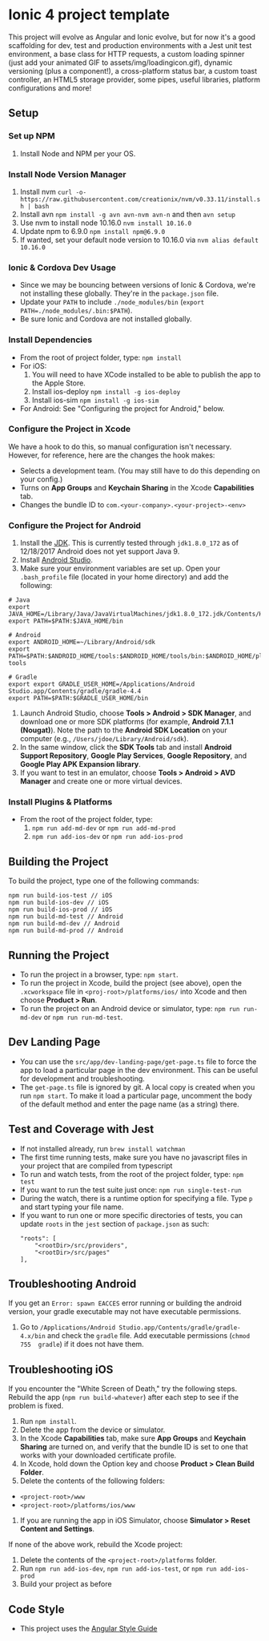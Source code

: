 # Ionic 4 project template
This project will evolve as Angular and Ionic evolve, but for now it's a good scaffolding for dev, test and production environments with a Jest 
unit test environment, a base class for HTTP requests, a custom loading spinner (just add your animated GIF to assets/img/loadingicon.gif), dynamic
 versioning (plus a component!), a cross-platform status bar, a custom toast controller, an HTML5 storage provider, some pipes, useful libraries, 
 platform configurations and more!
 
## Setup

### Set up NPM
  1. Install Node and NPM per your OS.

### Install Node Version Manager
  1. Install nvm `curl -o- https://raw.githubusercontent.com/creationix/nvm/v0.33.11/install.sh | bash`
  1. Install avn `npm install -g avn avn-nvm avn-n` and then `avn setup`
  1. Use nvm to install node 10.16.0 `nvm install 10.16.0`
  1. Update npm to 6.9.0 `npm install npm@6.9.0`
  1. If wanted, set your default node version to 10.16.0 via `nvm alias default 10.16.0`

### Ionic & Cordova Dev Usage
 - Since we may be bouncing between versions of Ionic & Cordova, we're not installing these globally. They're in the `package.json` file.
 - Update your `PATH` to include `./node_modules/bin` (`export PATH=./node_modules/.bin:$PATH`).
 - Be sure Ionic and Cordova are not installed globally.

### Install Dependencies
 - From the root of project folder, type: `npm install`
 - For iOS:
   1. You will need to have XCode installed to be able to publish the app to the Apple Store.
   1. Install ios-deploy `npm install -g ios-deploy`
   1. Install ios-sim `npm install -g ios-sim`
 - For Android: See "Configuring the project for Android," below.

### Configure the Project in Xcode

We have a hook to do this, so manual configuration isn't necessary. However, for reference, here are the changes the hook makes:

 - Selects a development team. (You may still have to do this depending on your config.)
 - Turns on **App Groups** and **Keychain Sharing** in the Xcode **Capabilities** tab.
 - Changes the bundle ID to `com.<your-company>.<your-project>-<env>`

### Configure the Project for Android

   1. Install the [JDK](http://www.oracle.com/technetwork/java/javase/downloads/jdk8-downloads-2133151.html). This is currently tested through `jdk1.8.0_172` as of 12/18/2017 Android does not yet support Java 9.
   1. Install [Android Studio](https://developer.android.com/studio/index.html).
   1. Make sure your environment variables are set up. Open your `.bash_profile` file (located in your home directory) and add the following:

    # Java
    export JAVA_HOME=/Library/Java/JavaVirtualMachines/jdk1.8.0_172.jdk/Contents/Home
    export PATH=$PATH:$JAVA_HOME/bin

    # Android
    export ANDROID_HOME=~/Library/Android/sdk
    export PATH=$PATH:$ANDROID_HOME/tools:$ANDROID_HOME/tools/bin:$ANDROID_HOME/platform-tools
    
    # Gradle
    export export GRADLE_USER_HOME=/Applications/Android Studio.app/Contents/gradle/gradle-4.4
    export PATH=$PATH:$GRADLE_USER_HOME/bin

   1. Launch Android Studio, choose **Tools > Android > SDK Manager**, and download one or more SDK platforms (for example, **Android 7.1.1 (Nougat)**). Note the path to the **Android SDK Location** on your computer (e.g., `/Users/jdoe/Library/Android/sdk`).
   1. In the same window, click the **SDK Tools** tab and install **Android Support Repository**, **Google Play Services**, **Google Repository**, and **Google Play APK Expansion library**.
   1. If you want to test in an emulator, choose **Tools > Android > AVD Manager** and create one or more virtual devices.

### Install Plugins & Platforms
 - From the root of the project folder, type:
   1. `npm run add-md-dev` or `npm run add-md-prod`
   1. `npm run add-ios-dev` or `npm run add-ios-prod`

## Building the Project
To build the project, type one of the following commands:

    npm run build-ios-test // iOS
    npm run build-ios-dev // iOS
    npm run build-ios-prod // iOS
    npm run build-md-test // Android
    npm run build-md-dev // Android
    npm run build-md-prod // Android

## Running the Project
 - To run the project in a browser, type: `npm start`.
 - To run the project in Xcode, build the project (see above), open the `.xcworkspace` file in `<proj-root>/platforms/ios/` into Xcode and then choose **Product > Run**.
 - To run the project on an Android device or simulator, type: `npm run run-md-dev` or `npm run run-md-test`.

## Dev Landing Page
- You can use the `src/app/dev-landing-page/get-page.ts` file to force the app to load a particular page in the dev environment. This can be useful for development and troubleshooting.
- The `get-page.ts` file is ignored by git. A local copy is created when you run `npm start`. To make it load a particular page, uncomment the body of the default method and enter the page name (as a string) there.

## Test and Coverage with Jest
 - If not installed already, run `brew install watchman`
 - The first time running tests, make sure you have no javascript files in your project that are compiled from typescript
 - To run and watch tests, from the root of the project folder, type: `npm test`
 - If you want to run the test suite just once: `npm run single-test-run`
 - During the watch, there is a runtime option for specifying a file.  Type `p` and start typing your file name.
 - If you want to run one or more specific directories of tests, you can update `roots` in the `jest` section of `package.json` as such:
   ```
   "roots": [
       "<rootDir>/src/providers",
       "<rootDir>/src/pages"
   ],
   ```

## Troubleshooting Android

If you get an `Error: spawn EACCES` error running or building the android version, your gradle executable may not have executable permissions.
 1. Go to `/Applications/Android Studio.app/Contents/gradle/gradle-4.x/bin` and check the `gradle` file. Add executable permissions (`chmod 755 
 gradle`) if it does not have them.

## Troubleshooting iOS

If you encounter the "White Screen of Death," try the following steps. Rebuild the app (`npm run build-whatever`) after each step to see if the problem is fixed.
 1. Run `npm install`.
 1. Delete the app from the device or simulator.
 1. In the Xcode **Capabilities** tab, make sure **App Groups** and **Keychain Sharing** are turned on, and verify that the bundle ID is set to one that works with your downloaded certificate profile.
 1. In Xcode, hold down the Option key and choose **Product > Clean Build Folder**.
 1. Delete the contents of the following folders:
  - `<project-root>/www`
  - `<project-root>/platforms/ios/www`
 1. If you are running the app in iOS Simulator, choose **Simulator > Reset Content and Settings**.

If none of the above work, rebuild the Xcode project:

 1. Delete the contents of the `<project-root>/platforms` folder.
 1. Run `npm run add-ios-dev`, `npm run add-ios-test`, or `npm run add-ios-prod`
 1. Build your project as before

## Code Style
 - This project uses the [Angular Style Guide](https://angular.io/guide/styleguide)
